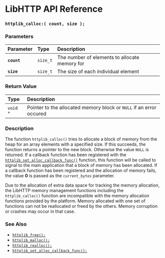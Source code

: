 # LibHTTP API Reference

### `httplib_calloc:( count, size );`

### Parameters

| Parameter | Type | Description |
| :--- | :--- | :--- |
|**`count`**|`size_t`|The number of elements to allocate memory for|
|**`size`**|`size_t`|The size of each individual element|

### Return Value

| Type | Description |
| :--- | :--- |
|`void *`|Pointer to the allocated memory block or `NULL` if an error occured|

### Description

The function `httplib_calloc()` tries to allocate a block of memory from the heap for an array elements with a specified size. If this succeeds, the function returns a pointer to the new block. Otherwise the value `NULL` is returned. If a callback function has been registered with the [`httplib_set_alloc_callback_func()`](httplib_set_alloc_callback_func.md) function, this function will be called to signal to the main application that a block of memory has been allocated. If a callback function has been registered and the allocation of memory fails, the value **0** is passed as the `current_bytes` parameter.

Due to the allocation of extra data space for tracking the memory allocation, the LibHTTP memory management functions including the `httplib_calloc()` function are incompatible with the memory allocation functions provided by the platform. Memory allocated with one set of functions can not be reallocated or freed by the others. Memory corruption or crashes may occur in that case.

### See Also

* [`httplib_free();`](httplib_free.md)
* [`httplib_malloc();`](httplib_malloc.md)
* [`httplib_realloc();`](httplib_realloc.md)
* [`httplib_set_alloc_callback_func();`](httplib_set_alloc_callback_func.md)
